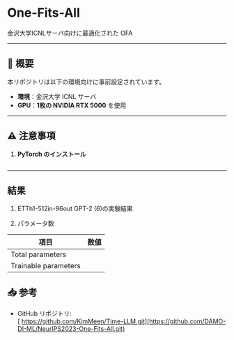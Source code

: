 # One-Fits-All

金沢大学ICNLサーバ向けに最適化された OFA

---

## 📝 概要

本リポジトリは以下の環境向けに事前設定されています。

- **環境**：金沢大学 ICNL サーバ  
- **GPU**：**1枚の NVIDIA RTX 5000** を使用  

---

## ⚠️ 注意事項

1. **PyTorch のインストール**  
   ```bash

   ```
---

## 結果
1. ETTh1-512in-96out GPT-2 (6)の実験結果
   



2. パラメータ数

| 項目                   | 数値           |
| ---------------------- | -------------: |
| Total parameters       |     |
| Trainable parameters   |   |




## 📥 参考

- GitHub リポジトリ:  
[  https://github.com/KimMeen/Time-LLM.git](https://github.com/DAMO-DI-ML/NeurIPS2023-One-Fits-All.git)
